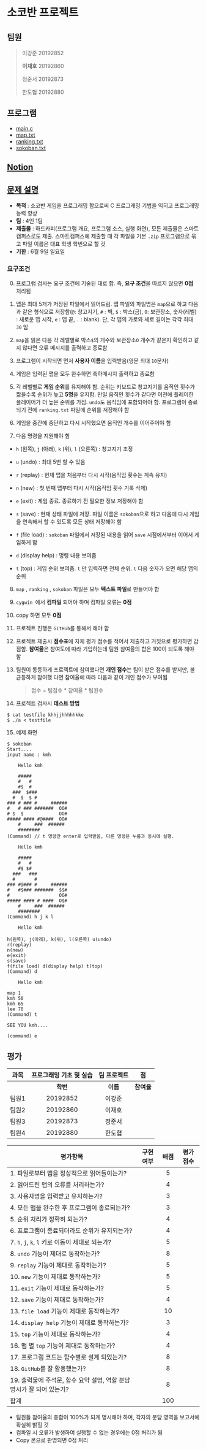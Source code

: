﻿# 소코반 프로젝트

## 팀원

> 이강준 20192852
>
> **이재호** 20192860
>
> 정준서 20192873
>
> 한도협 20192880

## 프로그램

* [main.c](./main.c)
* [map.txt](./map.txt)
* [ranking.txt](./ranking.txt)
* [sokoban.txt](./sokoban.txt)

## [Notion](https://www.notion.so/dinohan/Sokoban-8149ab2adfbf4249a073d10d1d1a2970)

##	[문제 설명](./project.pdf)

* **목적** : 소코반 게임을 프로그래밍 함으로써 C 프로그래밍 기법을 익히고 프로그래밍 능력 향상
* **팀** : 4인 1팀
* **제출물** : 하드카피(프로그램 개요, 프로그램 소스, 실행 화면), 모든 제출물은 스마트캠퍼스로도 제출. 스마트캠퍼스에 제출할 때 각 파일을 기본 `.zip` 프로그램으로 묶고 파일 이름은 대표 학생 학번으로 할 것
* **기한** : 6월 9일 일요일

### 요구조건

0. 프로그램 검사는 요구 조건에 기술된 대로 함. 즉, **요구 조건**을 따르지 않으면 **0점** 처리됨

1. 맵은 최대 5개가 저장된 파일에서 읽어드림. 맵 파일의 파일명은 `map`으로 하고 다음과 같은 형식으로 저장함(`@`: 창고지기, `#` : 벽, `$` : 박스(금), `O`: 보관장소, 숫자(레벨) : 새로운 맵 시작, `e` : 맵 끝, `.` : blank). 단, 각 맵의 가로와 세로 길이는 각각 최대 `30` 임

2. `map`을 읽은 다음 각 레벨별로 박스`$`의 개수와 보관장소`O` 개수가 같은지 확인하고 같지 않다면 오류 메시지를 출력하고 종료함 

3. 프로그램이 시작되면 먼저 **사용자 이름**을 입력받음(영문 최대 `10`문자) 

4. 게임은 입력된 맵을 모두 완수하면 축하메시지 출력하고 종료함

5. 각 레벨별로 **게임 순위**를 유지해야 함. 순위는 키보드로 창고지기를 움직인 횟수가 짧을수록 순위가 높고 **5명**을 유지함. 만일 움직인 횟수가 같다면 이전에 플레이한 플레이어가 더 높은 순위를 가짐. `undo`도 움직임에 포함되어야 함. 프로그램이 종료되기 전에 `ranking.txt` 파일에 순위를 저장해야 함 

6. 게임을 중간에 중단하고 다시 시작했으면 움직인 개수를 이어주어야 함 

7. 다음 명령을 지원해야 함 
  * `h` (왼쪽), `j` (아래), `k` (위), `l` (오른쪽) : 창고지기 조정

  * `u` (undo) : 최대 5번 할 수 있음

  * `r` (replay) : 현재 맵을 처음부터 다시 시작(움직임 횟수는 계속 유지)

  * `n` (new) : 첫 번째 맵부터 다시 시작(움직임 횟수 기록 삭제)

  * `e` (exit) : 게임 종료. 종료하기 전 필요한 정보 저장해야 함

  * `s` (save) : 현재 상태 파일에 저장. 파일 이름은 `sokoban`으로 하고 다음에 다시 게임을 연속해서 할 수 있도록 모든 상태 저장해야 함 

  * `f` (file load) : `sokoban` 파일에서 저장된 내용을 읽어 `save` 시점에서부터 이어서 게임하게 함 

  * `d` (display help) : 명령 내용 보여줌

  * `t` (top) : 게임 순위 보여줌. `t` 만 입력하면 전체 순위. `t` 다음 숫자가 오면 해당 맵의 순위
  
8. `map` , `ranking` , `sokoban` 파일은 모두 **텍스트 파일**로 만들어야 함 

9. `cygwin `에서 **컴파일** 되어야 하며 컴파일 오류는 **0점**

10. copy 하면 모두 **0점**

11. 프로젝트 진행은 `GitHub`를 통해서 해야 함 

12. 프로젝트 제출시 **점수표**에 자체 평가 점수를 적어서 제출하고 거짓으로 평가하면 감점함. **참여율**은 참여도에 따라 기입하는데 팀원 참여율의 합은 100이 되도록 해야 함 

13. 팀원이 동등하게 프로젝트에 참여했다면 **개인 점수**는 팀이 받은 점수를 받지만, 불균등하게 참여했 다면 참여율에 따라 다음과 같이 개인 점수가 부여됨

    >점수 = 팀점수 * 참여율 * 팀원수

14. 프로젝트 검사시 **테스트 방법**

```
$ cat testfile khhjjhhhhhkke
$ ./a < testfile
```

15. 예제 화면

```
$ sokoban
Start....
input name : kmh
```

```
	Hello kmh

    #####
    #   #
    #$  #
  ###  $###
  #  $  $ #
### # ### #     ######
#   # ### #######  OO#
# $  $             OO#
##### #### #@####  OO#
    #     ###  ######
    ########
(Command) // t 명령만 enter로 입력받음, 다른 명령은 누름과 동시에 실행.
```

```
	Hello kmh

    #####
    #   #
    #$ $#
  ###   ###
  #       #
### #@### #     ######
#   #$### #######  $$#
#                  OO#
##### #### # ####  O$#
    #     ###  ######
    ########
(Command) h j k l
```

```
	Hello kmh
	
h(왼쪽), j(아래), k(위), l(오른쪽) u(undo)
r(replay)
n(new)
e(exit)
s(save)
f(file load) d(display help) t(top)
(Command) d
```

```
	Hello kmh

map 1
kmh 50
kmh 65
lee 70
(Command) t
```

```
SEE YOU kmh....

(command) e
```



## 평가

| 과목  | 프로그래밍 기초 및 실습 | 팀 프로젝트 | 점 |
| :-----: | :-----------------------: | :-----------: | :------: |
|       | **학번**                | **이름**    | **참여율** |
| 팀원1 | 20192852                | 이강준      |        |
| 팀원2 | 20192860                | 이재호      |        |
| 팀원3 | 20192873                | 정준서      |        |
| 팀원4 | 20192880                | 한도협      |        |



| 평가항목                                    | 구현여부 | 배점 | 평가점수 |
| ------------------------------------------- | :--------: | :----: | :--------: |
| 1. 파일로부터 맵을 정상적으로 읽어들이는가? |          | 5    |          |
|2. 읽어드린 맵의 오류를 처리하는가?||4||
|3. 사용자명을 입력받고 유지하는가?||3||
|4. 모든 맵을 완수한 후 프로그램이 종료되는가?||3||
|5. 순위 처리가 정확히 되는가?||4||
|6. 프로그램이 종료되더라도 순위가 유지되는가?||4||
|7. `h`, `j`, `k`, `l` 키로 이동이 제대로 되는가?||5||
|8. `undo` 기능이 제대로 동작하는가?||8||
|9. `replay` 기능이 제대로 동작하는가?||5||
|10. `new` 기능이 제대로 동작하는가?||5||
|11. `exit` 기능이 제대로 동작하는가?||5||
|12. `save` 기능이 제대로 동작하는가?||4||
|13. `file load` 기능이 제대로 동작하는가?||10||
|14. `display help` 기능이 제대로 동작하는가?||3||
|15. `top` 기능이 제대로 동작하는가?||4||
|16. 맵 별 `top` 기능이 제대로 동작하는가?||4||
|17. 프로그램 코드는 함수별로 설계 되었는가?||8||
|18. `GitHub`를 잘 활용했는가?||8||
|19. 출력물에 주석문, 함수 요약 설명, 역할 분담 명시가 잘 되어 있는가?||8||
|합계||100||

* 팀원들 참여율의 총합이 100%가 되게 명시해야 하며, 각자의 분담 영역을 보고서에 확실히 밝힐 것
* 컴파일 시 오류가 발생하여 실행할 수 없는 경우에는 0점 처리가 됨
* Copy 본으로 판명되면 0점 처리
